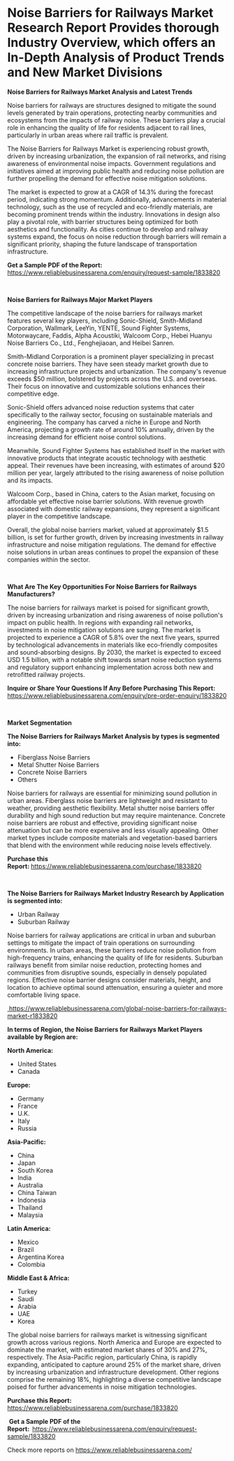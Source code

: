 <p><h1>Noise Barriers for Railways Market Research Report Provides thorough Industry Overview, which offers an In-Depth Analysis of Product Trends and New Market Divisions</h1></p><p><strong>Noise Barriers for Railways Market Analysis and Latest Trends</strong></p>
<p><p>Noise barriers for railways are structures designed to mitigate the sound levels generated by train operations, protecting nearby communities and ecosystems from the impacts of railway noise. These barriers play a crucial role in enhancing the quality of life for residents adjacent to rail lines, particularly in urban areas where rail traffic is prevalent. </p><p>The Noise Barriers for Railways Market is experiencing robust growth, driven by increasing urbanization, the expansion of rail networks, and rising awareness of environmental noise impacts. Government regulations and initiatives aimed at improving public health and reducing noise pollution are further propelling the demand for effective noise mitigation solutions. </p><p>The market is expected to grow at a CAGR of 14.3% during the forecast period, indicating strong momentum. Additionally, advancements in material technology, such as the use of recycled and eco-friendly materials, are becoming prominent trends within the industry. Innovations in design also play a pivotal role, with barrier structures being optimized for both aesthetics and functionality. As cities continue to develop and railway systems expand, the focus on noise reduction through barriers will remain a significant priority, shaping the future landscape of transportation infrastructure.</p></p>
<p><strong>Get a Sample PDF of the Report:&nbsp;</strong> <a href="https://www.reliablebusinessarena.com/enquiry/request-sample/1833820?utm_campaign=3527&utm_medium=2&utm_source=Github&utm_content=ia&utm_term=26032025&utm_id=noise-barriers-for-railways">https://www.reliablebusinessarena.com/enquiry/request-sample/1833820</a></p>
<p>&nbsp;</p>
<p><strong>Noise Barriers for Railways Major Market Players</strong></p>
<p><p>The competitive landscape of the noise barriers for railways market features several key players, including Sonic-Shield, Smith-Midland Corporation, Wallmark, LeeYin, YENTE, Sound Fighter Systems, Motorwaycare, Faddis, Alpha Acoustiki, Walcoom Corp., Hebei Huanyu Noise Barriers Co., Ltd., Fenghejiaoan, and Heibei Sanren. </p><p>Smith-Midland Corporation is a prominent player specializing in precast concrete noise barriers. They have seen steady market growth due to increasing infrastructure projects and urbanization. The company's revenue exceeds $50 million, bolstered by projects across the U.S. and overseas. Their focus on innovative and customizable solutions enhances their competitive edge.</p><p>Sonic-Shield offers advanced noise reduction systems that cater specifically to the railway sector, focusing on sustainable materials and engineering. The company has carved a niche in Europe and North America, projecting a growth rate of around 10% annually, driven by the increasing demand for efficient noise control solutions.</p><p>Meanwhile, Sound Fighter Systems has established itself in the market with innovative products that integrate acoustic technology with aesthetic appeal. Their revenues have been increasing, with estimates of around $20 million per year, largely attributed to the rising awareness of noise pollution and its impacts.</p><p>Walcoom Corp., based in China, caters to the Asian market, focusing on affordable yet effective noise barrier solutions. With revenue growth associated with domestic railway expansions, they represent a significant player in the competitive landscape.</p><p>Overall, the global noise barriers market, valued at approximately $1.5 billion, is set for further growth, driven by increasing investments in railway infrastructure and noise mitigation regulations. The demand for effective noise solutions in urban areas continues to propel the expansion of these companies within the sector.</p></p>
<p>&nbsp;</p>
<p><strong>What Are The Key Opportunities For Noise Barriers for Railways Manufacturers?</strong></p>
<p><p>The noise barriers for railways market is poised for significant growth, driven by increasing urbanization and rising awareness of noise pollution's impact on public health. In regions with expanding rail networks, investments in noise mitigation solutions are surging. The market is projected to experience a CAGR of 5.8% over the next five years, spurred by technological advancements in materials like eco-friendly composites and sound-absorbing designs. By 2030, the market is expected to exceed USD 1.5 billion, with a notable shift towards smart noise reduction systems and regulatory support enhancing implementation across both new and retrofitted railway projects.</p></p>
<p><strong>Inquire or Share Your Questions If Any Before Purchasing This Report:</strong> <a href="https://www.reliablebusinessarena.com/enquiry/pre-order-enquiry/1833820?utm_campaign=3527&utm_medium=2&utm_source=Github&utm_content=ia&utm_term=26032025&utm_id=noise-barriers-for-railways">https://www.reliablebusinessarena.com/enquiry/pre-order-enquiry/1833820</a></p>
<p>&nbsp;</p>
<p><strong>Market Segmentation</strong></p>
<p><strong>The Noise Barriers for Railways Market Analysis by types is segmented into:</strong></p>
<p><ul><li>Fiberglass Noise Barriers</li><li>Metal Shutter Noise Barriers</li><li>Concrete Noise Barriers</li><li>Others</li></ul></p>
<p><p>Noise barriers for railways are essential for minimizing sound pollution in urban areas. Fiberglass noise barriers are lightweight and resistant to weather, providing aesthetic flexibility. Metal shutter noise barriers offer durability and high sound reduction but may require maintenance. Concrete noise barriers are robust and effective, providing significant noise attenuation but can be more expensive and less visually appealing. Other market types include composite materials and vegetation-based barriers that blend with the environment while reducing noise levels effectively.</p></p>
<p><strong>Purchase this Report:&nbsp;</strong><a href="https://www.reliablebusinessarena.com/purchase/1833820?utm_campaign=3527&utm_medium=2&utm_source=Github&utm_content=ia&utm_term=26032025&utm_id=noise-barriers-for-railways">https://www.reliablebusinessarena.com/purchase/1833820</a></p>
<p>&nbsp;</p>
<p><strong>The Noise Barriers for Railways Market Industry Research by Application is segmented into:</strong></p>
<p><ul><li>Urban Railway</li><li>Suburban Railway</li></ul></p>
<p><p>Noise barriers for railway applications are critical in urban and suburban settings to mitigate the impact of train operations on surrounding environments. In urban areas, these barriers reduce noise pollution from high-frequency trains, enhancing the quality of life for residents. Suburban railways benefit from similar noise reduction, protecting homes and communities from disruptive sounds, especially in densely populated regions. Effective noise barrier designs consider materials, height, and location to achieve optimal sound attenuation, ensuring a quieter and more comfortable living space.</p></p>
<p><a href="https://www.reliablebusinessarena.com/global-noise-barriers-for-railways-market-r1833820?utm_campaign=3527&utm_medium=2&utm_source=Github&utm_content=ia&utm_term=26032025&utm_id=noise-barriers-for-railways">&nbsp;https://www.reliablebusinessarena.com/global-noise-barriers-for-railways-market-r1833820</a></p>
<p><strong>In terms of Region, the Noise Barriers for Railways Market Players available by Region are:</strong></p>
<p>
    <p> <strong> North America: </strong>
        <ul>
            <li>United States</li>
            <li>Canada</li>
        </ul>
        </p> 
    <p> <strong> Europe: </strong>
        <ul>
            <li>Germany</li>
            <li>France</li>
            <li>U.K.</li>
            <li>Italy</li>
            <li>Russia</li>
        </ul>
        </p> 
    <p> <strong> Asia-Pacific: </strong>
        <ul>
            <li>China</li>
            <li>Japan</li>
            <li>South Korea</li>
            <li>India</li>
            <li>Australia</li>
            <li>China Taiwan</li>
            <li>Indonesia</li>
            <li>Thailand</li>
            <li>Malaysia</li>
        </ul>
        </p> 
    <p> <strong> Latin America: </strong>
        <ul>
            <li>Mexico</li>
            <li>Brazil</li>
            <li>Argentina Korea</li>
            <li>Colombia</li>
        </ul>
        </p> 
    <p> <strong> Middle East & Africa: </strong>
        <ul>
            <li>Turkey</li>
            <li>Saudi</li>
            <li>Arabia</li>
            <li>UAE</li>
            <li>Korea</li>
        </ul>
    </p>
    </p>
<p><p>The global noise barriers for railways market is witnessing significant growth across various regions. North America and Europe are expected to dominate the market, with estimated market shares of 30% and 27%, respectively. The Asia-Pacific region, particularly China, is rapidly expanding, anticipated to capture around 25% of the market share, driven by increasing urbanization and infrastructure development. Other regions comprise the remaining 18%, highlighting a diverse competitive landscape poised for further advancements in noise mitigation technologies.</p></p>
<p><strong>Purchase this Report: </strong><a href="https://www.reliablebusinessarena.com/purchase/1833820?utm_campaign=3527&utm_medium=2&utm_source=Github&utm_content=ia&utm_term=26032025&utm_id=noise-barriers-for-railways">https://www.reliablebusinessarena.com/purchase/1833820</a></p>
<p>&nbsp;<strong>Get a Sample PDF of the Report:&nbsp;&nbsp;</strong><a href="https://www.reliablebusinessarena.com/enquiry/request-sample/1833820?utm_campaign=3527&utm_medium=2&utm_source=Github&utm_content=ia&utm_term=26032025&utm_id=noise-barriers-for-railways">https://www.reliablebusinessarena.com/enquiry/request-sample/1833820</a></p>
<p><strong></strong></p>
<p>Check more reports on <a href="https://www.reliablebusinessarena.com/?utm_campaign=3527&utm_medium=2&utm_source=Github&utm_content=ia&utm_term=26032025&utm_id=noise-barriers-for-railways">https://www.reliablebusinessarena.com/</a></p>